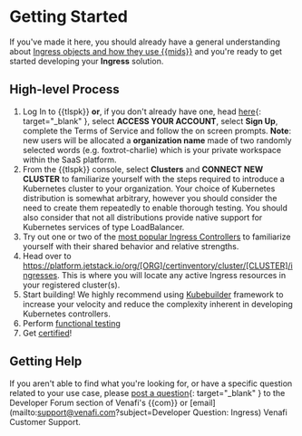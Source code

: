 # Getting Started

If you've made it here, you should already have a general understanding about [Ingress objects and how they use {{mids}}](1-overview-ingress.md) and you're ready to get started developing your **Ingress** solution.

## High-level Process

1. Log In to {{tlspk}} **or**, if you don't already have one, head [here](https://platform.jetstack.io/){: target="_blank" }, select **ACCESS YOUR ACCOUNT**, select **Sign Up**, complete the Terms of Service  and follow the on screen prompts.
**Note**: new users will be allocated a **organization name** made of two randomly selected words (e.g. foxtrot-charlie) which is your private workspace within the SaaS platform.
1. From the {{tlspk}} console, select **Clusters** and **CONNECT NEW CLUSTER** to familiarize yourself with the steps required to introduce a Kubernetes cluster to your organization.
Your choice of Kubernetes distribution is somewhat arbitrary, however you should consider the need to create them repeatedly to enable thorough testing.
You should also consider that not all distributions provide native support for Kubernetes services of type LoadBalancer.
1. Try out one or two of the [most popular Ingress Controllers](https://kubevious.io/blog/post/comparing-top-ingress-controllers-for-kubernetes) to familiarize yourself with their shared behavior and relative strengths.
1. Head over to https://platform.jetstack.io/org/[ORG]/certinventory/cluster/[CLUSTER]/ingresses.
This is where you will locate any active Ingress resources in your registered cluster(s).
1. Start building!
We highly recommend using [Kubebuilder](https://github.com/kubernetes-sigs/kubebuilder) framework to increase your velocity and reduce the complexity inherent in developing Kubernetes controllers.
1. Perform [functional testing](3-functional-testing-ingress.md)
1. Get [certified](../../Certification/TLS-Protect-For-Kubernetes/1-tlsp-certification-intro.md)!

## Getting Help

If you aren't able to find what you're looking for, or have a specific question related to your use case, please [post a question](https://community.venafi.com/ask-the-community-23){: target="_blank" } to the Developer Forum section of Venafi's {{com}} or [email](mailto:support@venafi.com?subject=Developer Question: Ingress) Venafi Customer Support. 



<!-- 1. Create a [TLS Protect Cloud](https://vaas.venafi.com){: target="_blank" } account if you don't have one already.
2. Decide on a programming language and understand what tooling, if any, your solution will use (If you aren't sure yet, [this](https://venafi-dev-onboarding.paperform.co/){: target="_blank" } might help 🙂).
3. Start building!
4. Perform [functional testing](3-functional-testing-cloud-waf.md).
5. Get [certified](../../Certification/TLS-Protect-Cloud/1-tlsp-certification-intro.md)! -->


<!-- Need to say more about JSS -->